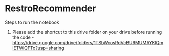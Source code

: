 # RestroRecommender

Steps to run the notebook

1) Please add the shortcut to this drive folder on your drive before running the code -https://drive.google.com/drive/folders/1TSbWcosRdVcBU6MUMAYKlQmiETWlQFTo?usp=sharing